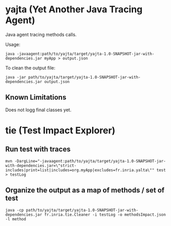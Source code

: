 # yajta (Yet Another Java Tracing Agent)

Java agent tracing methods calls.

Usage:
```
java -javaagent:path/to/yajta/target/yajta-1.0-SNAPSHOT-jar-with-dependencies.jar myApp > output.json
```

To clean the output file:
```
java -jar path/to/yajta/target/yajta-1.0-SNAPSHOT-jar-with-dependencies.jar output.json
```

## Known Limitations

Does not logg final classes yet.

# tie (Test Impact Explorer)


## Run test with traces

```
mvn -DargLine="-javaagent:path/to/yajta/target/yajta-1.0-SNAPSHOT-jar-with-dependencies.jar=\"strict-includes|print=list|includes=org.myApp|excludes=fr.inria.yalta\"" test > testLog
```

## Organize the output as a map of methods / set of test

```
java -cp path/to/yajta/target/yajta-1.0-SNAPSHOT-jar-with-dependencies.jar fr.inria.tie.Cleaner -i testLog -o methodsImpact.json -l method
```


